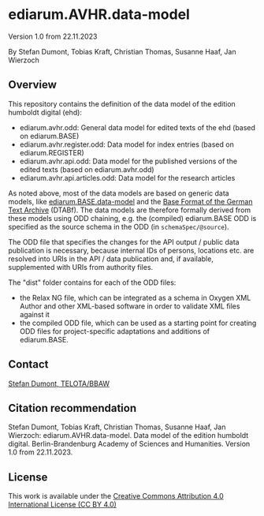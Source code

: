 # ediarum.AVHR.data-model

Version 1.0 from 22.11.2023

By Stefan Dumont, Tobias Kraft, Christian Thomas, Susanne Haaf, Jan Wierzoch

## Overview

This repository contains the definition of the data model of the edition humboldt digital (ehd): 

* ediarum.avhr.odd: General data model for edited texts of the ehd (based on ediarum.BASE)
* ediarum.avhr.register.odd: Data model for index entries (based on ediarum.REGISTER)
* ediarum.avhr.api.odd: Data model for the published versions of the edited texts (based on ediarum.avhr.odd)
* ediarum.avhr.api.articles.odd: Data model for the research articles

As noted above, most of the data models are based on generic data models, like [ediarum.BASE.data-model](https://github.com/ediarum/ediarum.BASE.data-model) and the [Base Format of the German Text Archive](https://deutschestextarchiv.de/doku/basisformat/) (DTABf). The data models are therefore formally derived from these models using ODD chaining, e.g. the (compiled) ediarum.BASE ODD is specified as the source schema in the ODD (in `schemaSpec/@source`). 

The ODD file that specifies the changes for the API output / public data publication is necessary, because internal IDs of persons, locations etc. are resolved into URIs in the API / data publication and, if available, supplemented with URIs from authority files.

The "dist" folder contains for each of the ODD files:
* the Relax NG file, which can be integrated as a schema in Oxygen XML Author and other XML-based software in order to validate XML files against it
* the compiled ODD file, which can be used as a starting point for creating ODD files for project-specific adaptations and additions of ediarum.BASE.

## Contact 

[Stefan Dumont, TELOTA/BBAW](https://www.bbaw.de/die-akademie/mitarbeiterinnen-mitarbeiter/dumont-stefan)

## Citation recommendation

Stefan Dumont, Tobias Kraft, Christian Thomas, Susanne Haaf, Jan Wierzoch: ediarum.AVHR.data-model. Data model of the edition humboldt digital. Berlin-Brandenburg Academy of Sciences and Humanities. Version 1.0 from 22.11.2023. 

## License 

This work is available under the [Creative Commons Attribution 4.0 International License (CC BY 4.0)](https://creativecommons.org/licenses/by/4.0/)
